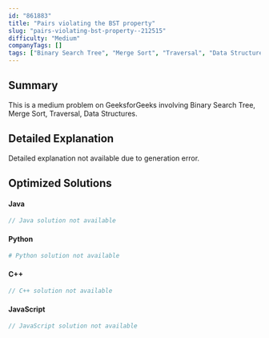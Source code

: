 ```yaml
---
id: "861883"
title: "Pairs violating the BST property"
slug: "pairs-violating-bst-property--212515"
difficulty: "Medium"
companyTags: []
tags: ["Binary Search Tree", "Merge Sort", "Traversal", "Data Structures"]
---
```


## Summary

This is a medium problem on GeeksforGeeks involving Binary Search Tree, Merge Sort, Traversal, Data Structures.

## Detailed Explanation

Detailed explanation not available due to generation error.

## Optimized Solutions

#### Java
```java
// Java solution not available
```

#### Python
```python
# Python solution not available
```

#### C++
```cpp
// C++ solution not available
```

#### JavaScript
```javascript
// JavaScript solution not available
```